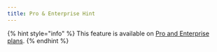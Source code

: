 ```yaml
---
title: Pro & Enterprise Hint
---
```


{% hint style="info" %}
This feature is available on [Pro and Enterprise plans](https://www.gitbook.com/pricing).
{% endhint %}

